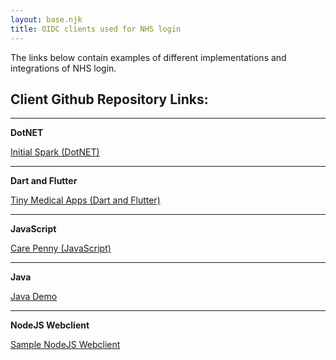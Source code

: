 ```yaml
---
layout: base.njk
title: OIDC clients used for NHS login
---
```


The links below contain examples of different implementations and integrations of NHS login.


## Client Github Repository Links:
***
**DotNET**

[Initial Spark (DotNET)](https://github.com/initialspark/nhs-login-dotnet-core-example)
***
**Dart and Flutter**

[Tiny Medical Apps (Dart and Flutter)](https://github.com/TinyMedicalApps/NHS-Login-for-Dart-and-Flutter)
***
**JavaScript**

[Care Penny (JavaScript)](https://github.com/carepenny/nhs-login-js-example)
***
**Java**

[Java Demo](https://github.com/rikitikitaco/nhs-login-java-spring-boot-example)
***
**NodeJS Webclient**

[Sample NodeJS Webclient](https://github.com/rikitikitaco/nhs-login-nodejs-example)


